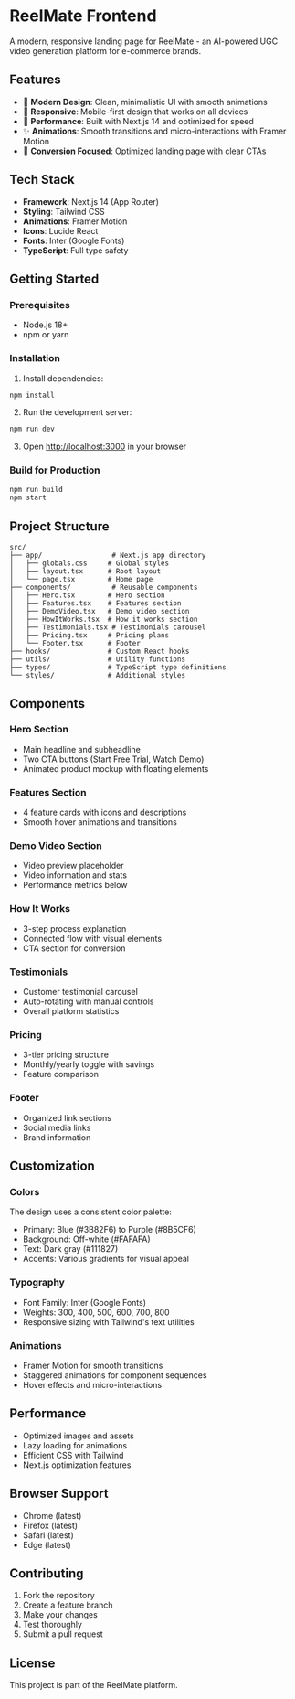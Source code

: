 # ReelMate Frontend

A modern, responsive landing page for ReelMate - an AI-powered UGC video generation platform for e-commerce brands.

## Features

- 🎨 **Modern Design**: Clean, minimalistic UI with smooth animations
- 📱 **Responsive**: Mobile-first design that works on all devices
- 🚀 **Performance**: Built with Next.js 14 and optimized for speed
- ✨ **Animations**: Smooth transitions and micro-interactions with Framer Motion
- 🎯 **Conversion Focused**: Optimized landing page with clear CTAs

## Tech Stack

- **Framework**: Next.js 14 (App Router)
- **Styling**: Tailwind CSS
- **Animations**: Framer Motion
- **Icons**: Lucide React
- **Fonts**: Inter (Google Fonts)
- **TypeScript**: Full type safety

## Getting Started

### Prerequisites

- Node.js 18+ 
- npm or yarn

### Installation

1. Install dependencies:
```bash
npm install
```

2. Run the development server:
```bash
npm run dev
```

3. Open [http://localhost:3000](http://localhost:3000) in your browser

### Build for Production

```bash
npm run build
npm start
```

## Project Structure

```
src/
├── app/                 # Next.js app directory
│   ├── globals.css     # Global styles
│   ├── layout.tsx      # Root layout
│   └── page.tsx        # Home page
├── components/          # Reusable components
│   ├── Hero.tsx        # Hero section
│   ├── Features.tsx    # Features section
│   ├── DemoVideo.tsx   # Demo video section
│   ├── HowItWorks.tsx  # How it works section
│   ├── Testimonials.tsx # Testimonials carousel
│   ├── Pricing.tsx     # Pricing plans
│   └── Footer.tsx      # Footer
├── hooks/              # Custom React hooks
├── utils/              # Utility functions
├── types/              # TypeScript type definitions
└── styles/             # Additional styles
```

## Components

### Hero Section
- Main headline and subheadline
- Two CTA buttons (Start Free Trial, Watch Demo)
- Animated product mockup with floating elements

### Features Section
- 4 feature cards with icons and descriptions
- Smooth hover animations and transitions

### Demo Video Section
- Video preview placeholder
- Video information and stats
- Performance metrics below

### How It Works
- 3-step process explanation
- Connected flow with visual elements
- CTA section for conversion

### Testimonials
- Customer testimonial carousel
- Auto-rotating with manual controls
- Overall platform statistics

### Pricing
- 3-tier pricing structure
- Monthly/yearly toggle with savings
- Feature comparison

### Footer
- Organized link sections
- Social media links
- Brand information

## Customization

### Colors
The design uses a consistent color palette:
- Primary: Blue (#3B82F6) to Purple (#8B5CF6)
- Background: Off-white (#FAFAFA)
- Text: Dark gray (#111827)
- Accents: Various gradients for visual appeal

### Typography
- Font Family: Inter (Google Fonts)
- Weights: 300, 400, 500, 600, 700, 800
- Responsive sizing with Tailwind's text utilities

### Animations
- Framer Motion for smooth transitions
- Staggered animations for component sequences
- Hover effects and micro-interactions

## Performance

- Optimized images and assets
- Lazy loading for animations
- Efficient CSS with Tailwind
- Next.js optimization features

## Browser Support

- Chrome (latest)
- Firefox (latest)
- Safari (latest)
- Edge (latest)

## Contributing

1. Fork the repository
2. Create a feature branch
3. Make your changes
4. Test thoroughly
5. Submit a pull request

## License

This project is part of the ReelMate platform.
